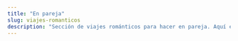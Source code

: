 ```yaml
---
title: "En pareja"
slug: viajes-romanticos
description: "Sección de viajes románticos para hacer en pareja. Aquí encontraréis destinos perfectos para descubrir enamorados."
---
```



